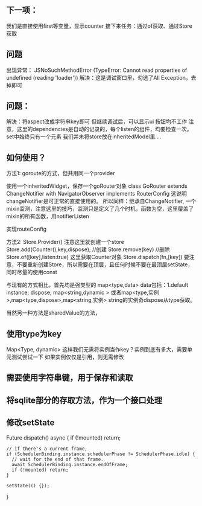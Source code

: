 
## 下一项：
我们是直接使用first等变量，显示counter
接下来任务：通过of获取、通过Store获取

## 问题
出现异常：
JSNoSuchMethodError (TypeError: Cannot read properties of undefined (reading 'loader'))
解决：这是调试窗口里，勾选了All Exception，去掉即可

## 问题：
解决：将aspect改成字符串key即可
但继续调试后，可以显示ui
按钮均不工作
注意，这里的dependencies是自动的记录的，每个listen的组件，均要检查一次。set中始终只有一个元素
我们并未将store放在inheritedModel里....



## 如何使用？

方法1: goroute的方式，但共用同一个provider

使用一个inheritedWidget，保存一个goRouter对象
class GoRouter extends ChangeNotifier
    with NavigatorObserver
    implements RouterConfig<RouteMatchList> 
这说明changeNotifier是可正常的直接使用的。
所以同样：继承自ChangeNotifier, 一个mixin监测，注意这里的技巧，监测只是定义了几个时机，函数为空，这里覆盖了mixin的所有函数，用notifierListen

实现routeConfig


方法2:
Store.Provider() 注意这里就创建一个store
Store.add<Counter>(Counter(),key,dispose); //创建
Store.remove<Counter>(key) //删除
Store.of<Counter>([key],listen:true) 这里获取Counter对象
Store.dispatch<Counter>(fn,[key])
要注意，不要重新创建Store，所以需要在顶层，且任何时候不要在最顶层setState，同时尽量的使用const

与现有的方式相比，首先均是强类型的
map<type,data>
data包括：1.default instance; dispose;  map<string,dynamic >
或者map<type,实例>,map<type,dispose>,map<string,实例>
string的实例奇dispose从type获取。

当然另一种方法是sharedValue的方法，

## 使用type为key

Map<Type, dynamic>
这样我们无需将实例当作key？实例到底有多大，需要单元测试尝试一下
如果实例仅仅是引用，则无需修改

## 需要使用字符串键，用于保存和读取

## 将sqlite部分的存取方法，作为一个接口处理

## 修改setState
Future<void> dispatch() async {
    if (!mounted) return;

    // if there's a current frame,
    if (SchedulerBinding.instance.schedulerPhase != SchedulerPhase.idle) {
      // wait for the end of that frame.
      await SchedulerBinding.instance.endOfFrame;
      if (!mounted) return;
    }

    setState(() {});
  }